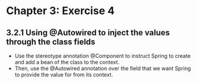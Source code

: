 # Chapter 3: Exercise 4

## 3.2.1 Using @Autowired to inject the values through the class fields

- Use the stereotype annotation @Component to instruct Spring to create and add
a bean of the class to the context.
- Then, use the @Autowired annotation over the field that we want Spring
to provide the value for from its context.